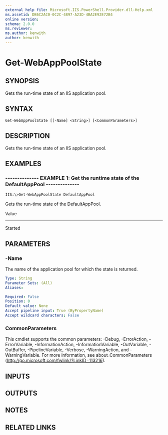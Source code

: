 ```yaml
---
external help file: Microsoft.IIS.PowerShell.Provider.dll-Help.xml
ms.assetid: DB6C2AC0-0C2C-4897-A23D-4BA2E92E72B4
online version: 
schema: 2.0.0
ms.reviewer:
ms.author: kenwith
author: kenwith
---
```


# Get-WebAppPoolState

## SYNOPSIS
Gets the run-time state of an IIS application pool.

## SYNTAX

```
Get-WebAppPoolState [[-Name] <String>] [<CommonParameters>]
```

## DESCRIPTION
Gets the run-time state of an IIS application pool.

## EXAMPLES

### -------------- EXAMPLE 1: Get the runtime state of the DefaultAppPool --------------
```
IIS:\>Get-WebAppPoolState DefaultAppPool
```

Gets the run-time state of the DefaultAppPool.

Value

-----

Started

## PARAMETERS

### -Name
The name of the application pool for which the state is returned.

```yaml
Type: String
Parameter Sets: (All)
Aliases: 

Required: False
Position: 0
Default value: None
Accept pipeline input: True (ByPropertyName)
Accept wildcard characters: False
```

### CommonParameters
This cmdlet supports the common parameters: -Debug, -ErrorAction, -ErrorVariable, -InformationAction, -InformationVariable, -OutVariable, -OutBuffer, -PipelineVariable, -Verbose, -WarningAction, and -WarningVariable. For more information, see about_CommonParameters (http://go.microsoft.com/fwlink/?LinkID=113216).

## INPUTS

## OUTPUTS

## NOTES

## RELATED LINKS

